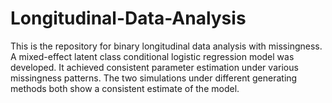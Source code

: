 # Longitudinal-Data-Analysis

This is the repository for binary longitudinal data analysis with missingness. A mixed-effect latent class conditional logistic regression model was developed. It achieved consistent parameter estimation under various missingness patterns. The two simulations under different generating methods both show a consistent estimate of the model.
